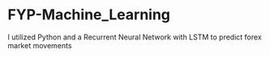 # FYP-Machine_Learning
I utilized Python and a Recurrent Neural Network with LSTM to predict forex market movements
